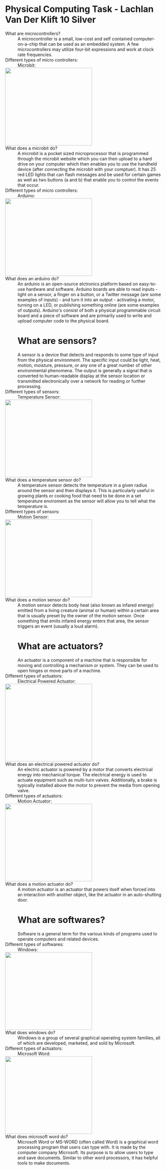 # Physical Computing Task - Lachlan Van Der Klift 10 Silver
<dl>
<dt>What are microcontrollers?<dt>
 <dd>A microcontroller is a small, low-cost and self contained computer-on-a-chip that can be used as an embedded system. A few microcontrollers may utilize four-bit expressions and work at clock rate frequencies.<dd>
 <dt>Different types of micro controllers:<dt>
  <dd>Microbit:</dd>
  <img src="https://codeclubprojects.org/en-GB/archived/interactive-badge-ck/images/badge-final.gif" alt"" width="280" height="250">
<dt>What does a microbit do?<dt>
  
<dd>A microbit is a pocket sized microprocessor that is programmed through the microbit website which you can then upload to a hard drive on your computer which then enables you to use the handheld device (after connecting the microbit with your comptuer). It has 25 red LED lights that can flash messages and be used for certain games as well as two buttons (a and b) that enable you to control the events that occur.</dd> 

<dt>Different types of micro controllers:<dt>
  <dd>Arduino:</dd>
  <img src="https://media.giphy.com/media/149dkstl3g53QA/source.gif" alt"" width="280" height="250">
<dt>What does an arduino do?<dt>
  
<dd> An arduino is an open-source elctronics platform based on easy-to-use hardware and software. Arduino boards are able to read inputs - light on a sensor, a finger on a button, or a Twitter message (are some examples of inputs) - and turn it into an output - activating a motor, turning on a LED, or publishing something online (are some examples of outputs). Arduino's consist of both a physical programmable circuit board and a piece of software and are primarily used to write and upload computer code to the physical board.<dd>

# What are sensors?
  <dd>A sensor is a device that detects and responds to some type of input from the physical environment. The specific input could be light, heat, motion, moisture, pressure, or any one of a great number of other environmental phenomena. The output is generally a signal that is converted to human-readable display at the sensor location or transmitted electronically over a network for reading or further processing.<dd>

<dt>Different types of sensors:<dt>
  <dd>Temperature Sensor:</dd>
  <img src="https://zippy.gfycat.com/InconsequentialPerfumedBluebird.gif" alt"" width="280" height="250">
  <dt>What does a temperature sensor do?<dt>
  
<dd>A temperature sensor detects the temperature in a given radius around the sensor and then displays it. This is particularly useful in growing plants or cooking food that need to be done in a set temperature enviroment as the sensor will allow you to tell what the temperature is.<dd>
 
<dt>Different types of sensors:<dt>
 <dd>Motion Sensor:</dd>
 <img src="https://zippy.gfycat.com/ContentPoorGoldfinch.gif" alt"" width="280" height="250">
 <dt>What does a motion sensor do?<dt>
 
<dd>A motion sensor detects body heat (also known as infared energy) emitted from a living creature (animal or human) within a certain area that is usually preset by the owner of the motion sensor. Once something that emits infared energy enters that area, the sensor triggers an event (usually a loud alarm).<dd>
 
# What are actuators?
<dd>An actuator is a component of a machine that is responsible for moving and controlling a mechanism or system. They can be used to open hinges or move parts of a machine.<dd>
 <dt>Different types of actuators:<dt>
  <dd>Electrical Powered Actuator:</dd>
  <img src="https://upload.wikimedia.org/wikipedia/en/4/4f/Linear_actuator_basic.gif" alt"" width="280" height="250">
  <dt>What does an electrical powered actuator do?<dt>
 
<dd>An electric actuator is powered by a motor that converts electrical energy into mechanical torque. The electrical energy is used to actuate equipment such as multi-turn valves. Additionally, a brake is typically installed above the motor to prevent the media from opening valve.<dd>

<dt>Different types of actuators:<dt>
 <dd>Motion Actuator:</dd>
 <img src="http://www.orientalmotor.com/images/applications/a_driving.gif" alt"" width="280" height="250">
 <dt>What does a motion actuator do?<dt>
 
<dd>A motion actuator is an actuator that powers itself when forced into an interaction with another object, like the actuator in an auto-shutting door.<dd>

# What are softwares?
<dd>Software is a general term for the various kinds of programs used to operate computers and related devices.<dd>
 <dt>Different types of softwares:<dt>
  <dd>Windows:</dd>
  <img src="https://media.giphy.com/media/7h5FhxawWqSdO/giphy.gif" alt"" width="280" height="250">
  <dt>What does windows do?<dt>
 
<dd>Windows is a group of several graphical operating system families, all of which are developed, marketed, and sold by Microsoft.<dd>
 
 <dt>Different types of actuators:<dt>
  <dd>Microsoft Word:</dd>
  <img src="https://media.giphy.com/media/r41vjRCIwOAHm/giphy.gif" alt"" width="280" height="250">
  <dt> What does microsoft word do?<dt>
 
<dd>Microsoft Word or MS-WORD (often called Word) is a graphical word processing program that users can type with. It is made by the computer company Microsoft. Its purpose is to allow users to type and save documents. Similar to other word processors, it has helpful tools to make documents.<dd>
